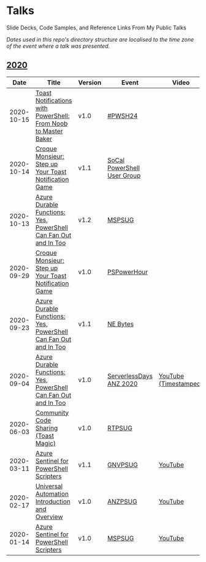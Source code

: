 # Talks
Slide Decks, Code Samples, and Reference Links From My Public Talks

_Dates used in this repo's directory structure are localised to the time zone of the event where a talk was presented._

## [2020](2020)

| Date | Title | Version | Event | Video |
|------|-------|---------|-------|-------|
| 2020-10-15 | [Toast Notifications with PowerShell: From Noob to Master Baker](2020/10%20-%20October/15%20-%20PWSH24%20-%20Toast%20Notifications%20with%20PowerShell%20-%20From%20Noob%20to%20Master%20Baker) | v1.0 | [#PWSH24](https://powershell.org/24hour) |  |
| 2020-10-14 | [Croque Monsieur: Step up Your Toast Notification Game](2020/10%20-%20October/14%20-%20SoCalPSUG%20-%20Croque%20Monsieur%20-%20Step%20up%20Your%20Toast%20Notification%20Game) | v1.1 | [SoCal PowerShell User Group](https://www.meetup.com/SoCal-PowerShell-User-Group/) |  |
| 2020-10-13 | [Azure Durable Functions: Yes, PowerShell Can Fan Out and In Too](2020/10%20-%20October/13%20-%20MSPSUG%20-%20Azure%20Durable%20Functions%20-%20Yes%20PowerShell%20Can%20Fan%20Out%20and%20In%20Too) | v1.2 | [MSPSUG](https://mspsug.com/) |  |
| 2020-09-29 | [Croque Monsieur: Step up Your Toast Notification Game](2020/09%20-%20September/29%20-%20PSPowerHour%20-%20Croque%20Monsieur%20-%20Step%20up%20Your%20Toast%20Notification%20Game) | v1.0 | [PSPowerHour](https://powershell.org/calendar/category/pspowerhour/) |  |
| 2020-09-23 | [Azure Durable Functions: Yes, PowerShell Can Fan Out and In Too](2020/09%20-%20September/23%20-%20NE%20Bytes%20-%20Azure%20Durable%20Functions%20-%20Yes%20PowerShell%20Can%20Fan%20Out%20and%20In%20Too) | v1.1 | [NE Bytes](http://www.nebytes.net/) |  |
| 2020-09-04 | [Azure Durable Functions: Yes, PowerShell Can Fan Out and In Too](2020/09%20-%20September/04%20-%20ServerlessDays%20ANZ%20-%20Azure%20Durable%20Functions%20-%20Yes%20PowerShell%20Can%20Fan%20Out%20and%20In%20Too) | v1.0 | [ServerlessDays ANZ 2020](https://anz.serverlessdays.io/) | [YouTube (Timestamped)](https://youtu.be/3rVj0V8-zyc?t=9005) |
| 2020-06-03 | [Community Code Sharing (Toast Magic)](2020/06%20-%20June/03%20-%20RTPSUG%20-%20Community%20Code%20Sharing%20-%20Toast%20Magic) | v1.0 | [RTPSUG](https://www.meetup.com/Research-Triangle-PowerShell-Users-Group/) |  |
| 2020-03-11 | [Azure Sentinel for PowerShell Scripters](2020/03%20-%20March/11%20-%20GNVPSUG%20-%20Azure%20Sentinel%20for%20PowerShell%20Scripters%20(v1.1)) | v1.1 | [GNVPSUG](https://www.meetup.com/Gainesville-PowerShell-User-Group/) | [YouTube](https://www.youtube.com/watch?v=K3Y82CWAKXY) |
| 2020-02-17 | [Universal Automation Introduction and Overview](2020/02%20-%20February/17%20-%20ANZPSUG%20-%20Universal%20Automation%20Introduction%20and%20Overview%20(v1.0)) | v1.0 | [ANZPSUG](https://anzpsug.github.io/) | [YouTube](https://youtu.be/ilWl68_mJjE) |
| 2020-01-14 | [Azure Sentinel for PowerShell Scripters](2020/01%20-%20January/14%20-%20MSPSUG%20-%20Azure%20Sentinel%20for%20PowerShell%20Scripters%20(v1.0)) | v1.0 | [MSPSUG](https://mspsug.com/) | [YouTube](https://youtu.be/CtJbOm9uLh8) |
